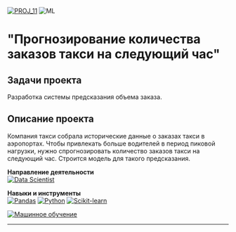 [![PROJ_11](https://img.shields.io/badge/open%20PROJ-11-success)](https://github.com/imeleges/YPDS_Projects/tree/main/PROJ_11/forecasting_taxi_orders.ipynb)
![ML](https://img.shields.io/static/v1?label=&message=ML&color=blue)
# "Прогнозирование количества заказов такси на следующий час"  

## Задачи проекта  
Разработка системы предсказания объема заказа.

## Описание проекта
Компания такси собрала исторические данные о заказах такси в аэропортах. Чтобы привлекать больше водителей в период пиковой нагрузки, нужно спрогнозировать количество заказов такси на следующий час. Строится модель для такого предсказания.

**Направление деятельности**  
[![Data Scientist](https://img.shields.io/static/v1?label=trend&message=Data%20Scientist&color=706fd3)](#)

**Навыки и инструменты**  
[![Pandas](https://img.shields.io/static/v1?label=tool&message=Pandas&color=40407a)](#)
[![Python](https://img.shields.io/static/v1?label=tool&message=Python&color=33d9b2)](#)
[![Scikit-learn](https://img.shields.io/static/v1?label=tool&message=Sklearn&color=ff793f)](#)  

[![Машинное обучение](https://img.shields.io/static/v1?label=skill&message=Машинное%20обучение&color=blue)](#)

***